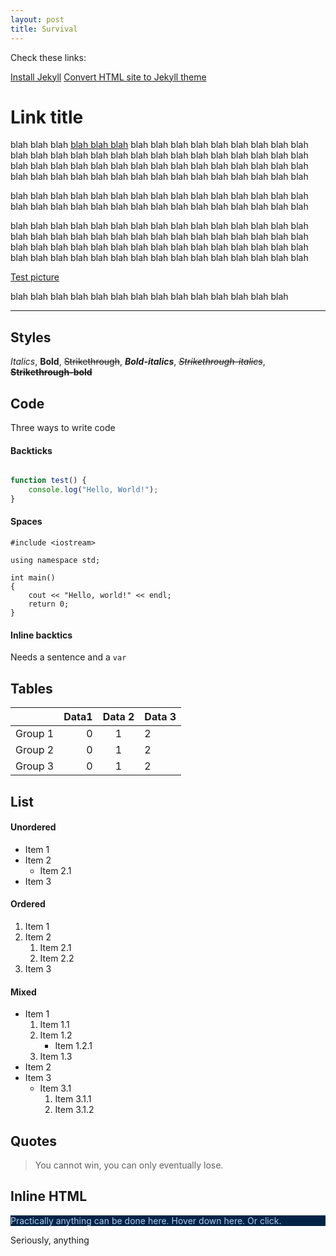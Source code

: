 ```yaml
---
layout: post
title: Survival
---
```


Check these links:

[Install Jekyll]()
[Convert HTML site to Jekyll theme](https://jekyllrb.com/tutorials/convert-site-to-jekyll/)


# Link title

blah blah blah [blah blah blah](https://google.co.uk) blah blah blah blah blah blah blah blah blah blah blah blah blah blah blah blah blah blah blah blah blah blah blah blah blah blah blah blah blah blah blah blah blah blah blah blah blah blah blah blah blah blah blah blah blah blah blah blah blah blah blah blah blah blah

blah blah blah blah blah blah blah blah blah blah blah blah blah blah blah blah blah blah blah blah blah blah blah blah blah blah blah blah blah blah

blah blah blah blah blah blah blah blah blah blah blah blah blah blah blah blah blah blah blah blah blah blah blah blah blah blah blah blah blah blah blah blah blah blah blah blah blah blah blah blah blah blah blah blah blah blah blah blah blah blah blah blah blah blah blah blah blah blah blah blah

[Test picture](https://i.pinimg.com/originals/f9/82/d5/f982d5879eb9d28ddec2ab97058413bf.jpg)

blah blah blah blah blah blah blah blah blah blah blah blah blah blah

---

## Styles

*Italics*, **Bold**, ~~Strikethrough~~, ***Bold-italics***, ~~*Strikethrough-italics*~~, ~~**Strikethrough-bold**~~

## Code

Three ways to write code

#### Backticks

``` javascript

function test() {
	console.log("Hello, World!");
}

```

#### Spaces

    #include <iostream>

	using namespace std;

    int main()
	{
		cout << "Hello, world!" << endl;
		return 0;
	}

#### Inline backtics

Needs a sentence and a `var`

## Tables

|       |Data1  |Data 2 |Data 3 |
|:-----:|------:|:-----:|:------|
|Group 1|0      |1      |2      |
|Group 2|0      |1      |2      |
|Group 3|0      |1      |2      |

## List

#### Unordered

- Item 1
- Item 2
  - Item 2.1
- Item 3

#### Ordered

1. Item 1
0. Item 2
   1. Item 2.1
   0. Item 2.2
0. Item 3

#### Mixed

- Item 1
    1. Item 1.1
    0. Item 1.2
        - Item 1.2.1
    0. Item 1.3
- Item 2
- Item 3
	- Item 3.1
	    1. Item 3.1.1
		0. Item 3.1.2

## Quotes

> You cannot win, you can only eventually lose.

## Inline HTML

<html>
<style>

	.loopy {
		transition: all 0.3s ease-in-out;
	}
	.loopy:hover {
		background-color: #123abc;
		font-size: 35px;
	}
</style>
<script>
	document.getElementsByClassName("loopy")[0].addEventListener("click", function() {
		alert("Pretty cool, uh?");
	});
</script>
<div>
<p style="background-color: #012345; color: #abcdef;">Practically anything can be done here. Hover down here. Or click.</p>
<span>Seriously, </span><span class="loopy">anything</span>
</div>

</html>
